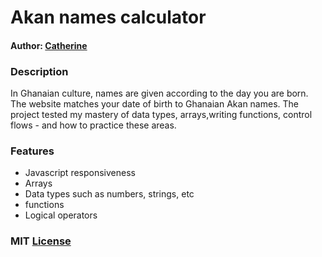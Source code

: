 # Akan names calculator
#### Author: [Catherine](https://github.com/catherineKiiru)

### Description

In Ghanaian culture, names are given according to the day you are born. The website matches your date of birth to Ghanaian Akan names.  The project tested my mastery of data types, arrays,writing functions, control flows - and how to practice these areas. 

### Features
* Javascript responsiveness
* Arrays
* Data types such as numbers, strings, etc
* functions
* Logical operators

### MIT [License](https://github.com/catherineKiiru/second-project/community/license/new?branch=master&template=mit)